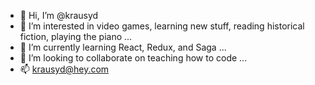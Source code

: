 - 👋 Hi, I’m @krausyd
- 👀 I’m interested in video games, learning new stuff, reading historical fiction, playing the piano ...
- 🌱 I’m currently learning React, Redux, and Saga ...
- 💞️ I’m looking to collaborate on teaching how to code ...
- 📫 krausyd@hey.com 

<!---
krausyd/krausyd is a ✨ special ✨ repository because its `README.md` (this file) appears on your GitHub profile.
You can click the Preview link to take a look at your changes.
--->
